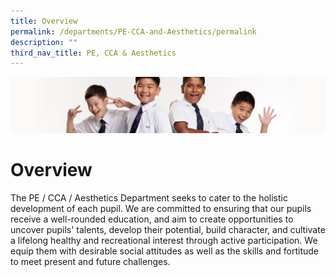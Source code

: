 ```yaml
---
title: Overview
permalink: /departments/PE-CCA-and-Aesthetics/permalink
description: ""
third_nav_title: PE, CCA & Aesthetics
---
```

![](/images/Sub-banner2.jpg)

Overview
========

The PE / CCA / Aesthetics Department seeks to cater to the holistic development of each pupil. We are committed to ensuring that our pupils receive a well-rounded education, and aim to create opportunities to uncover pupils' talents, develop their potential, build character, and cultivate a lifelong healthy and recreational interest through active participation. We equip them with desirable social attitudes as well as the skills and fortitude to meet present and future challenges.